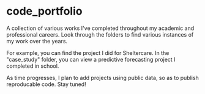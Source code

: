 # code_portfolio
A collection of various works I've completed throughout my academic and professional careers. Look through the folders to find various instances of my work over the years.

For example, you can find the project I did for Sheltercare. In the "case_study" folder, you can view a predictive forecasting project I completed in school.

As time progresses, I plan to add projects using public data, so as to publish reproducable code. Stay tuned!
